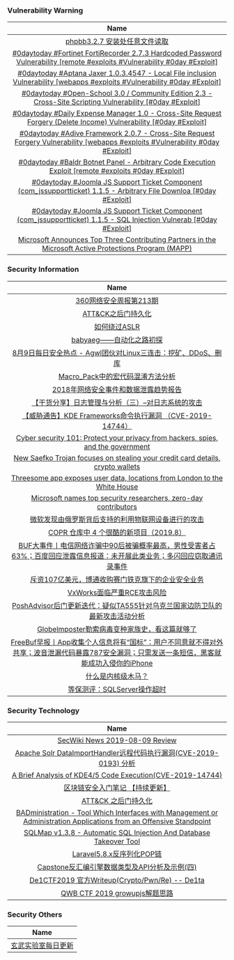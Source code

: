 ###  						       							Vulnerability Warning

|                             Name                             |
| :----------------------------------------------------------: |
|[phpbb3.2.7 安装处任意文件读取](https://www.seebug.org/vuldb/ssvid-98051)|
|[#0daytoday #Fortinet FortiRecorder 2.7.3 Hardcoded Password Vulnerability [remote #exploits #Vulnerability #0day #Exploit]](http://0day.today/exploits/33095)|
|[#0daytoday #Aptana Jaxer 1.0.3.4547 - Local File inclusion Vulnerability [webapps #exploits #Vulnerability #0day #Exploit]](http://0day.today/exploits/33094)|
|[#0daytoday #Open-School 3.0 / Community Edition 2.3 - Cross-Site Scripting Vulnerability [#0day #Exploit]](http://0day.today/exploits/33093)|
|[#0daytoday #Daily Expense Manager 1.0 - Cross-Site Request Forgery (Delete Income) Vulnerability [#0day #Exploit]](http://0day.today/exploits/33092)|
|[#0daytoday #Adive Framework 2.0.7 - Cross-Site Request Forgery Vulnerability [webapps #exploits #Vulnerability #0day #Exploit]](http://0day.today/exploits/33091)|
|[#0daytoday #Baldr Botnet Panel - Arbitrary Code Execution Exploit  [remote #exploits  #0day #Exploit]](http://0day.today/exploits/33090)|
|[#0daytoday #Joomla JS Support Ticket Component (com_jssupportticket) 1.1.5 - Arbitrary File Downloa [#0day #Exploit]](http://0day.today/exploits/33089)|
|[#0daytoday #Joomla JS Support Ticket Component (com_jssupportticket) 1.1.5 - SQL Injection Vulnerab [#0day #Exploit]](http://0day.today/exploits/33088)|
|[Microsoft Announces Top Three Contributing Partners in the Microsoft Active Protections Program (MAPP)](https://msrc-blog.microsoft.com/2019/08/08/microsoft-announces-top-three-contributing-partners-in-the-microsoft-active-protections-program-mapp/)|

### 						        							Security Information
|                             Name                                    |
| :----------------------------------------------------------: |
|[360网络安全周报第213期](https://www.anquanke.com/post/id/183852)|
|[ATT&CK之后门持久化](https://www.anquanke.com/post/id/183831)|
|[如何绕过ASLR](https://www.anquanke.com/post/id/183622)|
|[babyaeg——自动化之路初探](https://www.anquanke.com/post/id/183595)|
|[8月9日每日安全热点 - Agwl团伙对Linux三连击：挖矿、DDoS、删库](https://www.anquanke.com/post/id/183787)|
|[Macro_Pack中的宏代码混淆方法分析](https://www.secpulse.com/archives/110487.html)|
|[2018年网络安全事件和数据泄露趋势报告](https://www.secpulse.com/archives/110475.html)|
|[【干货分享】日志管理与分析（三）–对日志系统的攻击](https://www.secpulse.com/archives/110454.html)|
|[【威胁通告】KDE Frameworks命令执行漏洞 （CVE-2019-14744）](http://blog.nsfocus.net/cve-2019-14744/)|
|[Cyber security 101: Protect your privacy from hackers, spies, and the government](https://www.zdnet.com/article/online-security-101-how-to-protect-your-privacy-from-hackers-spies-and-the-government/#ftag=RSSbaffb68)|
|[New Saefko Trojan focuses on stealing your credit card details, crypto wallets](https://www.zdnet.com/article/new-saefko-trojan-focuses-on-stealing-your-credit-card-details/#ftag=RSSbaffb68)|
|[Threesome app exposes user data, locations from London to the White House](https://www.zdnet.com/article/threesome-app-exposes-user-data-pics-from-london-to-the-white-house/#ftag=RSSbaffb68)|
|[Microsoft names top security researchers, zero-day contributors](https://www.zdnet.com/article/microsoft-names-top-security-researchers-zero-day-contributors/#ftag=RSSbaffb68)|
|[微软发现由俄罗斯背后支持的利用物联网设备进行的攻击](https://linux.cn/article-11207-1.html?utm_source=rss&utm_medium=rss)|
|[COPR 仓库中 4 个很酷的新项目（2019.8）](https://linux.cn/article-11206-1.html?utm_source=rss&utm_medium=rss)|
|[BUF大事件丨电信网络诈骗中90后被骗概率最高，男性受害者占63%；百度回应泄露信息报道：未开展此类业务；多闪回应窃取通讯录事件](https://www.freebuf.com/news/210901.html)|
|[斥资107亿美元，博通收购赛门铁克旗下的企业安全业务](https://www.freebuf.com/news/210865.html)|
|[VxWorks面临严重RCE攻击风险](https://www.freebuf.com/vuls/210241.html)|
|[PoshAdvisor后门更新迭代：疑似TA555针对乌克兰国家边防卫队的最新攻击活动分析](https://www.freebuf.com/articles/system/210022.html)|
|[Globelmposter勒索病毒变种家族史，看这篇就够了](https://www.freebuf.com/articles/terminal/210641.html)|
|[FreeBuf早报丨App收集个人信息将有“国标”：用户不同意就不得对外共享；波音泄漏代码暴露787安全漏洞；只需发送一条短信，黑客就能成功入侵你的iPhone](https://www.freebuf.com/news/210840.html)|
|[什么是内核级木马？](https://www.freebuf.com/articles/system/209735.html)|
|[等保测评：SQLServer操作超时](https://www.freebuf.com/articles/database/209505.html)|

### 						        							Security  Technology
|                             Name                                    |
| :----------------------------------------------------------: |
|[SecWiki News 2019-08-09 Review](http://www.sec-wiki.com/?2019-08-09)|
|[Apache Solr DataImportHandler远程代码执行漏洞(CVE-2019-0193) 分析](https://paper.seebug.org/1009/)|
|[A Brief Analysis of KDE4/5 Code Execution(CVE-2019-14744)](https://paper.seebug.org/1008/)|
|[区块链安全入门笔记 【持续更新】](https://paper.seebug.org/973/)|
|[ATT&CK 之后门持久化](https://paper.seebug.org/1007/)|
|[BADministration - Tool Which Interfaces with Management or Administration Applications from an Offensive Standpoint](http://www.kitploit.com/2019/08/badministration-tool-which-interfaces.html)|
|[SQLMap v1.3.8 - Automatic SQL Injection And Database Takeover Tool](http://www.kitploit.com/2019/08/sqlmap-v138-automatic-sql-injection-and.html)|
|[Laravel5.8.x反序列化POP链](http://xz.aliyun.com/t/5911)|
|[Capstone反汇编引擎数据类型及API分析及示例(四)](http://xz.aliyun.com/t/5900)|
|[De1CTF2019 官方Writeup(Crypto/Pwn/Re) -- De1ta](http://xz.aliyun.com/t/5944)|
|[QWB CTF 2019 growupjs解题思路](http://xz.aliyun.com/t/5870)|

### 						        							Security  Others
|                             Name                                    |
| :----------------------------------------------------------: |
|[玄武实验室每日更新](https://weibo.com/p/1006065582522936/wenzhang?from=page_100606_profile&wvr=6&mod=wenzhangmore)|


